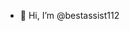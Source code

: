 - 👋 Hi, I’m @bestassist112

<!---
bestassist112/bestassist112 is a ✨ special ✨ repository because its `README.md` (this file) appears on your GitHub profile.
You can click the Preview link to take a look at your changes.
--->
